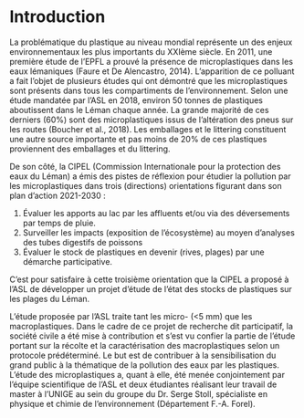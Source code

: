 # Introduction

La problématique du plastique au niveau mondial représente un des enjeux environnementaux les plus importants du 
XXIème siècle. En 2011, une première étude de l’EPFL a prouvé la présence de microplastiques dans les eaux lémaniques (Faure et De Alencastro, 2014). L’apparition de ce polluant a fait l’objet de plusieurs études qui ont démontré que les microplastiques sont présents dans tous les compartiments de l’environnement. Selon une étude mandatée par l’ASL en 2018, environ 50 tonnes de plastiques aboutissent dans le Léman chaque année. La grande majorité de ces derniers (60%) sont des microplastiques issus de l’altération des pneus sur les routes (Boucher et al., 2018). Les emballages et le littering constituent une autre source importante et pas moins de 20% de ces plastiques proviennent des emballages et du littering.

De son côté, la CIPEL (Commission Internationale pour la protection des eaux du Léman) a émis des pistes de réflexion pour étudier la pollution par les microplastiques dans trois (directions) orientations figurant dans son plan d’action 2021-2030 :

1. Évaluer les apports au lac par les affluents et/ou via des déversements par temps de pluie. 
2. Surveiller les impacts (exposition de l’écosystème) au moyen d’analyses des tubes digestifs de poissons 
3. Évaluer le stock de plastiques en devenir (rives, plages) par une démarche participative.

C’est pour satisfaire à cette troisième orientation que la CIPEL a proposé à l’ASL de développer un projet d’étude de l’état des stocks de plastiques sur les plages du Léman. 

L’étude proposée par l’ASL traite tant les micro- (<5 mm) que les macroplastiques. Dans le cadre de ce projet de recherche dit participatif, la société civile a été mise à contribution et s’est vu confier la partie de l’étude portant sur la récolte et la caractérisation des macroplastiques selon un protocole prédéterminé. Le but est de contribuer à la sensibilisation du grand public à la thématique de la pollution des eaux par les plastiques. L’étude des microplastiques a, quant à elle, été menée conjointement par l’équipe scientifique de l’ASL et deux étudiantes réalisant leur travail de master à l’UNIGE au sein du groupe du Dr. Serge Stoll, spécialiste en physique et chimie de l’environnement (Département F.-A. Forel).

